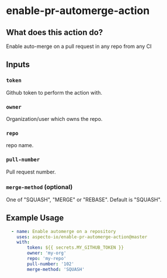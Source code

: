 # enable-pr-automerge-action
## What does this action do?
Enable auto-merge on a pull request in any repo from any CI

## Inputs
### `token`
Github token to perform the action with.
### `owner`
Organization/user which owns the repo.

### `repo`
repo name.
### `pull-number`
Pull request number.

### `merge-method` (optional)
One of "SQUASH", "MERGE" or "REBASE". Default is "SQUASH".
## Example Usage

```yaml
  - name: Enable automerge on a repository
    uses: aspecto-io/enable-pr-automerge-action@master
    with:
        token: ${{ secrets.MY_GITHUB_TOKEN }}
        owner: 'my-org'
        repo: 'my-repo'
        pull-number: '102'
        merge-method: 'SQUASH'
```